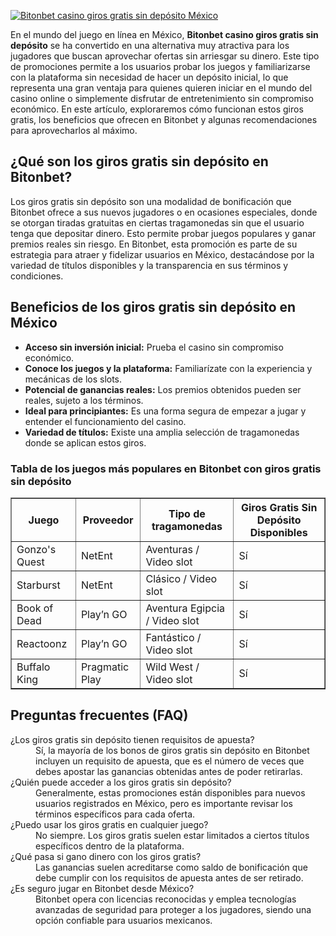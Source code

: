 [![Bitonbet casino giros gratis sin depósito México](https://123-caf.pages.dev/gitsignup.png)](https://vrmoo.ru/Bt82HjjY)

<p>En el mundo del juego en línea en México, <strong>Bitonbet casino giros gratis sin depósito</strong> se ha convertido en una alternativa muy atractiva para los jugadores que buscan aprovechar ofertas sin arriesgar su dinero. Este tipo de promociones permite a los usuarios probar los juegos y familiarizarse con la plataforma sin necesidad de hacer un depósito inicial, lo que representa una gran ventaja para quienes quieren iniciar en el mundo del casino online o simplemente disfrutar de entretenimiento sin compromiso económico. En este artículo, exploraremos cómo funcionan estos giros gratis, los beneficios que ofrecen en Bitonbet y algunas recomendaciones para aprovecharlos al máximo.</p>  <h2>¿Qué son los giros gratis sin depósito en Bitonbet?</h2> <p>Los giros gratis sin depósito son una modalidad de bonificación que Bitonbet ofrece a sus nuevos jugadores o en ocasiones especiales, donde se otorgan tiradas gratuitas en ciertas tragamonedas sin que el usuario tenga que depositar dinero. Esto permite probar juegos populares y ganar premios reales sin riesgo. En Bitonbet, esta promoción es parte de su estrategia para atraer y fidelizar usuarios en México, destacándose por la variedad de títulos disponibles y la transparencia en sus términos y condiciones.</p>  <h2>Beneficios de los giros gratis sin depósito en México</h2> <ul>   <li><strong>Acceso sin inversión inicial:</strong> Prueba el casino sin compromiso económico.</li>   <li><strong>Conoce los juegos y la plataforma:</strong> Familiarízate con la experiencia y mecánicas de los slots.</li>   <li><strong>Potencial de ganancias reales:</strong> Los premios obtenidos pueden ser reales, sujeto a los términos.</li>   <li><strong>Ideal para principiantes:</strong> Es una forma segura de empezar a jugar y entender el funcionamiento del casino.</li>   <li><strong>Variedad de títulos:</strong> Existe una amplia selección de tragamonedas donde se aplican estos giros.</li> </ul>  <h3>Tabla de los juegos más populares en Bitonbet con giros gratis sin depósito</h3> <table border="1" cellpadding="5" cellspacing="0">   <thead>     <tr>       <th>Juego</th>       <th>Proveedor</th>       <th>Tipo de tragamonedas</th>       <th>Giros Gratis Sin Depósito Disponibles</th>     </tr>   </thead>   <tbody>     <tr>       <td>Gonzo's Quest</td>       <td>NetEnt</td>       <td>Aventuras / Video slot</td>       <td>Sí</td>     </tr>     <tr>       <td>Starburst</td>       <td>NetEnt</td>       <td>Clásico / Video slot</td>       <td>Sí</td>     </tr>     <tr>       <td>Book of Dead</td>       <td>Play’n GO</td>       <td>Aventura Egipcia / Video slot</td>       <td>Sí</td>     </tr>     <tr>       <td>Reactoonz</td>       <td>Play’n GO</td>       <td>Fantástico / Video slot</td>       <td>Sí</td>     </tr>     <tr>       <td>Buffalo King</td>       <td>Pragmatic Play</td>       <td>Wild West / Video slot</td>       <td>Sí</td>     </tr>   </tbody> </table>  <h2>Preguntas frecuentes (FAQ)</h2> <dl>   <dt>¿Los giros gratis sin depósito tienen requisitos de apuesta?</dt>   <dd>Sí, la mayoría de los bonos de giros gratis sin depósito en Bitonbet incluyen un requisito de apuesta, que es el número de veces que debes apostar las ganancias obtenidas antes de poder retirarlas.</dd>    <dt>¿Quién puede acceder a los giros gratis sin depósito?</dt>   <dd>Generalmente, estas promociones están disponibles para nuevos usuarios registrados en México, pero es importante revisar los términos específicos para cada oferta.</dd>    <dt>¿Puedo usar los giros gratis en cualquier juego?</dt>   <dd>No siempre. Los giros gratis suelen estar limitados a ciertos títulos específicos dentro de la plataforma.</dd>    <dt>¿Qué pasa si gano dinero con los giros gratis?</dt>   <dd>Las ganancias suelen acreditarse como saldo de bonificación que debe cumplir con los requisitos de apuesta antes de ser retirado.</dd>    <dt>¿Es seguro jugar en Bitonbet desde México?</dt>   <dd>Bitonbet opera con licencias reconocidas y emplea tecnologías avanzadas de seguridad para proteger a los jugadores, siendo una opción confiable para usuarios mexicanos.</dd> </dl>